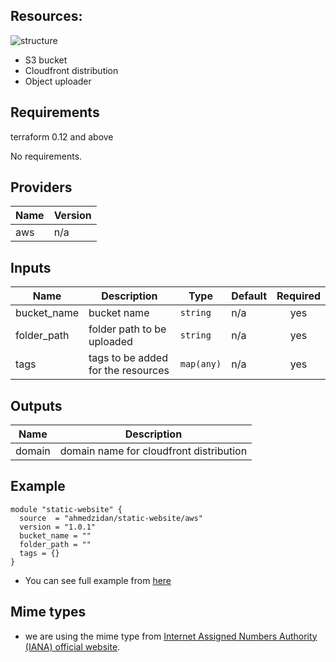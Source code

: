 ## Resources:
![structure](https://drive.google.com/uc?id=1CwBPDPtJSPZmevus8QEddky6VIyXFstL)
- S3 bucket
- Cloudfront distribution
- Object uploader
## Requirements

terraform 0.12 and above

No requirements.

## Providers

| Name | Version |
|------|---------|
| aws | n/a |

## Inputs

| Name | Description | Type | Default | Required |
|------|-------------|------|---------|:--------:|
| bucket\_name | bucket name | `string` | n/a | yes |
| folder\_path | folder path to be uploaded | `string` | n/a | yes |
| tags | tags to be added for the resources | `map(any)` | n/a | yes |

## Outputs

| Name | Description |
|------|-------------|
| domain | domain name for cloudfront distribution |

## Example
```
module "static-website" {
  source  = "ahmedzidan/static-website/aws"
  version = "1.0.1"
  bucket_name = ""
  folder_path = ""
  tags = {}
}
```
- You can see full example from [here](https://github.com/ahmedzidan/terraform-aws-static-website/tree/master/example)

## Mime types
- we are using the mime type from [Internet Assigned Numbers Authority (IANA) official website](https://www.iana.org/assignments/media-types/media-types.xhtml).
